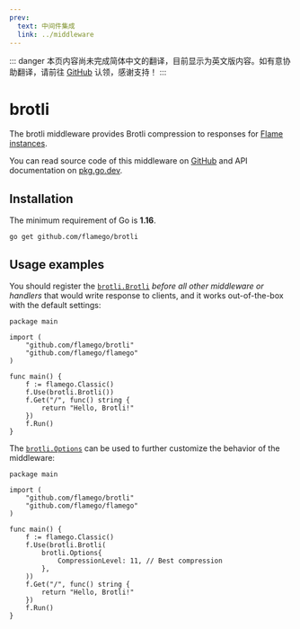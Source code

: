 ```yaml
---
prev:
  text: 中间件集成
  link: ../middleware
---
```


::: danger
本页内容尚未完成简体中文的翻译，目前显示为英文版内容。如有意协助翻译，请前往 [GitHub](https://github.com/flamego/flamego/issues/78) 认领，感谢支持！
:::

# brotli

The brotli middleware provides Brotli compression to responses for [Flame instances](../core-concepts.md#instances).

You can read source code of this middleware on [GitHub](https://github.com/flamego/brotli) and API documentation on [pkg.go.dev](https://pkg.go.dev/github.com/flamego/brotli?tab=doc).

## Installation

The minimum requirement of Go is **1.16**.

```:no-line-numbers
go get github.com/flamego/brotli
```

## Usage examples

You should register the [`brotli.Brotli`](https://pkg.go.dev/github.com/flamego/brotli#Brotli) _before all other middleware or handlers_ that would write response to clients, and it works out-of-the-box with the default settings:

```go:no-line-numbers
package main

import (
	"github.com/flamego/brotli"
	"github.com/flamego/flamego"
)

func main() {
	f := flamego.Classic()
	f.Use(brotli.Brotli())
	f.Get("/", func() string {
		return "Hello, Brotli!"
	})
	f.Run()
}
```

The [`brotli.Options`](https://pkg.go.dev/github.com/flamego/brotli#Options) can be used to further customize the behavior of the middleware:

```go:no-line-numbers{11-13}
package main

import (
	"github.com/flamego/brotli"
	"github.com/flamego/flamego"
)

func main() {
	f := flamego.Classic()
	f.Use(brotli.Brotli(
		brotli.Options{
			CompressionLevel: 11, // Best compression
		},
	))
	f.Get("/", func() string {
		return "Hello, Brotli!"
	})
	f.Run()
}
```
